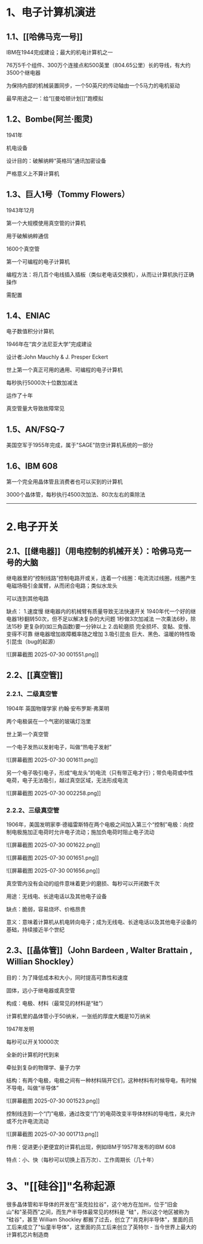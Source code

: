 # 1、电子计算机演进

## 1.1、[[哈佛马克一号]]

 IBM在1944完成建设；最大的机电计算机之一
 
 76万5千个组件、300万个连接点和500英里（804.65公里）长的导线，有大约3500个继电器
 
 为保持内部的机械装置同步，一个50英尺的传动轴由一个5马力的电机驱动
 
 最早用途之一：给“[[曼哈顿计划]]”跑模拟
 
## 1.2、Bombe(阿兰·图灵)

1941年

机电设备

设计目的：破解纳粹“英格玛”通讯加密设备

严格意义上不算计算机

## 1.3、巨人1号（Tommy Flowers）

1943年12月

第一个大规模使用真空管的计算机

用于破解纳粹通信

1600个真空管

第一个可编程的电子计算机

编程方法：将几百个电线插入插板（类似老电话交换机），从而让计算机执行正确操作

需配置

## 1.4、ENIAC

电子数值积分计算机

1946年在“宾夕法尼亚大学”完成建设

设计者:John Mauchly & J. Presper Eckert

世上第一个真正可用的通用、可编程的电子计算机

每秒执行5000次十位数加减法

运作了十年

真空管量大导致故障常见

## 1.5、AN/FSQ-7

美国空军于1955年完成，属于"SAGE"防空计算机系统的一部分

## 1.6、IBM 608

第一个完全用晶体管且消费者也可以买到的计算机

3000个晶体管，每秒执行4500次加法、80次左右的乘除法

---
# 2.电子开关

## 2.1、[[继电器]]（用电控制的机械开关）：哈佛马克一号的大脑
 
 继电器里的“控制线路”控制电路开或关，连着一个线圈：电流流过线圈，线圈产生电磁场吸引金属臂，从而闭合电路；类似水龙头
 
 可以连到其他电路
 
缺点：
	 1.速度慢
		 继电器内的机械臂有质量导致无法快速开关
		 1940年代一个好的继电器1秒翻转50次，但不足以解决复杂的大问题
		1秒做3次加减法
		一次乘法6秒，除法15秒
		更复杂的(如三角函数)要一分钟以上
	2.齿轮磨损
		完全损坏、变黏、变慢、变得不可靠
		继电器增加故障概率随之增加
	3.吸引昆虫
		巨大、黑色、温暖的特性吸引昆虫（bug的起源）

![[屏幕截图 2025-07-30 001551.png]]

## 2.2、[[真空管]]

### 2.2.1、二级真空管

1904年 英国物理学家 约翰·安布罗斯·弗莱明

两个电极装在一个气密的玻璃灯泡里

世上第一个真空管

一个电子发热以发射电子，叫做“热电子发射”

![[屏幕截图 2025-07-30 001611.png]]

另一个电子吸引电子，形成“电龙头”的电流（只有带正电才行）；带负电荷或中性电荷，电子无法吸引，越过真空区域，无法形成电流

![[屏幕截图 2025-07-30 002258.png]]

### 2.2.2、三级真空管

1906年，美国发明家李·德福雷斯特在两个电极之间加入第三个“控制”电极：向控制电极施加正电荷时允许电子流动；施加负电荷时阻止电子流动

![[屏幕截图 2025-07-30 001622.png]]

![[屏幕截图 2025-07-30 001651.png]]

![[屏幕截图 2025-07-30 001656.png]]

真空管内没有会动的组件意味着更少的磨损、每秒可以开闭数千次

用途：无线电、长途电话以及其他电子设备

缺点：脆弱，容易烧坏、价格昂贵

意义：意味着计算机从机电转向电子；成为无线电、长途电话以及其他电子设备的基础，持续接近半个世纪

## 2.3、[[晶体管]]（John Bardeen , Walter Brattain , Willian Shockley）

目的：为了降低成本和大小，同时提高可靠性和速度

固体，远小于继电器或真空管

构成：电极、材料（最常见的材料是“硅”）

计算机里的晶体管小于50纳米，一张纸的厚度大概是10万纳米

1947年发明

每秒可以开关10000次

全新的计算机时代到来

牵扯到复杂的物理学、量子力学

结构：有两个电极，电极之间有一种材料隔开它们，这种材料有时候导电，有时候不导电，叫做“半导体”

![[屏幕截图 2025-07-30 001523.png]]

控制线连到一个“门”电极，通过改变“门”的电荷改变半导体材料的导电性，来允许或不允许电流流动 

![[屏幕截图 2025-07-30 001713.png]]

作用：促进更小更便宜的计算机出现，例如IBM于1957年发布的IBM 608

特点：小、快（每秒可以切换上百万次）、工作周期长（几十年）

# 3、"[[硅谷]]"名称起源

很多晶体管和半导体的开发在"圣克拉拉谷"，这个地方在加州，位于"旧金山"和"圣荷西"之间，而生产半导体最常见的材料是 "硅"，所以这个地区被称为 "硅谷"，甚至 William Shockley 都搬了过去，创立了"肖克利半导体"，里面的员工后来成立了"仙童半导体"，这里面的员工后来创立了英特尔 - 当今世界上最大的计算机芯片制造商